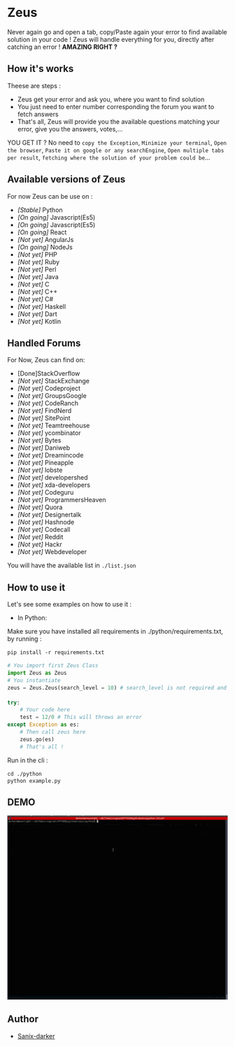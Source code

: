 
<img scr="logo.png" />

# Zeus

Never again go and open a tab, copy/Paste again your error to find available solution in your code ! Zeus will handle everything for you, directly after catching an error !
**AMAZING RIGHT ?**

## How it's works

Theese are steps :

- Zeus get your error and ask you, where you want to find solution
- You just need to enter number corresponding the forum you want to fetch answers
- That's all, Zeus will provide you the available questions matching your error, give you the answers, votes,...

YOU GET IT ?
No need to `copy the Exception`, `Minimize your terminal`, `Open the browser`, `Paste it on google or any searchEngine`, `Open multiple tabs per result`, `fetching where the solution of your problem could be`...

## Available versions of Zeus

For now Zeus can be use on :

- *[Stable]* Python
- *[On going]* Javascript(Es5)
- *[On going]* Javascript(Es5)
- *[On going]* React
- *[Not yet]* AngularJs
- *[On going]* NodeJs
- *[Not yet]* PHP
- *[Not yet]* Ruby
- *[Not yet]* Perl
- *[Not yet]* Java
- *[Not yet]* C
- *[Not yet]* C++
- *[Not yet]* C#
- *[Not yet]* Haskell
- *[Not yet]* Dart
- *[Not yet]* Kotlin

## Handled Forums

For Now, Zeus can find on:

- [Done]StackOverflow
- *[Not yet]* StackExchange
- *[Not yet]* Codeproject
- *[Not yet]* GroupsGoogle
- *[Not yet]* CodeRanch
- *[Not yet]* FindNerd
- *[Not yet]* SitePoint
- *[Not yet]* Teamtreehouse
- *[Not yet]* ycombinator
- *[Not yet]* Bytes
- *[Not yet]* Daniweb
- *[Not yet]* Dreamincode
- *[Not yet]* Pineapple
- *[Not yet]* lobste
- *[Not yet]* developershed
- *[Not yet]* xda-developers
- *[Not yet]* Codeguru
- *[Not yet]* ProgrammersHeaven
- *[Not yet]* Quora
- *[Not yet]* Designertalk
- *[Not yet]* Hashnode
- *[Not yet]* Codecall
- *[Not yet]* Reddit
- *[Not yet]* Hackr
- *[Not yet]* Webdeveloper

You will have the available list in `./list.json`

## How to use it

Let's see some examples on how to use it :

- In Python:

Make sure you have installed all requirements in ./python/requirements.txt, by running :
```shell
pip install -r requirements.txt
```

```python
# You import first Zeus Class
import Zeus as Zeus
# You instantiate
zeus = Zeus.Zeus(search_level = 10) # search_level is not required and as default it's 0

try:
    # Your code here
    test = 12/0 # This will throws an error
except Exception as es:
    # Then call zeus here
    zeus.go(es)
    # That's all !
```

Run in the cli :
```shell
cd ./python
python example.py
```

## DEMO

<img src="./demo.gif" />

## Author

- [Sanix-darker]("https://github.com/sanix-darker")